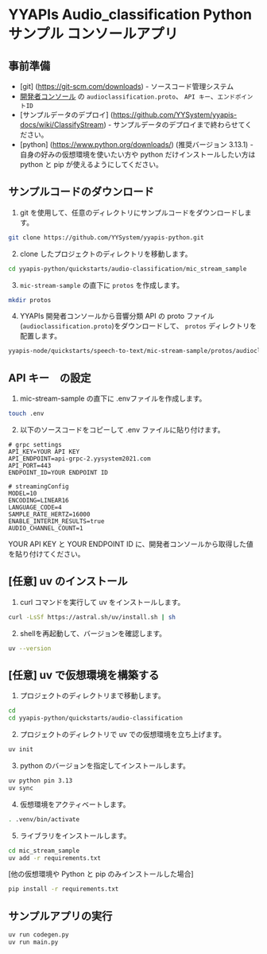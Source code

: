 # YYAPIs Audio_classification Python サンプル コンソールアプリ

## 事前準備

- [git] (https://git-scm.com/downloads) - ソースコード管理システム
- [<u>開発者コンソール</u>](https://api-web.yysystem2021.com) の `audioclassification.proto`、 `API キー`、`エンドポイントID`
- [サンプルデータのデプロイ] (https://github.com/YYSystem/yyapis-docs/wiki/ClassifyStream) - サンプルデータのデプロイまで終わらせてください。
- [python] (https://www.python.org/downloads/) (推奨バージョン 3.13.1) - 自身の好みの仮想環境を使いたい方や python だけインストールしたい方は python と pip が使えるようにしてください。

## サンプルコードのダウンロード

1. git を使用して、任意のディレクトリにサンプルコードをダウンロードします。

```bash
git clone https://github.com/YYSystem/yyapis-python.git
```

2. clone したプロジェクトのディレクトリを移動します。

```bash
cd yyapis-python/quickstarts/audio-classification/mic_stream_sample
```

3. `mic-stream-sample` の直下に `protos` を作成します。
```bash
mkdir protos
```

4. YYAPIs 開発者コンソールから音響分類 API の proto ファイル(`audioclassification.proto`)をダウンロードして、 `protos` ディレクトリを配置します。

```bash
yyapis-node/quickstarts/speech-to-text/mic-stream-sample/protos/audioclassfication.proto # ← ここに配置する
```

## API キー　の設定

1. mic-stream-sample の直下に .envファイルを作成します。

```bash
touch .env
```

2. 以下のソースコードをコピーして .env ファイルに貼り付けます。

```.env
# grpc settings
API_KEY=YOUR API KEY
API_ENDPOINT=api-grpc-2.yysystem2021.com
API_PORT=443
ENDPOINT_ID=YOUR ENDPOINT ID

# streamingConfig
MODEL=10
ENCODING=LINEAR16
LANGUAGE_CODE=4
SAMPLE_RATE_HERTZ=16000
ENABLE_INTERIM_RESULTS=true
AUDIO_CHANNEL_COUNT=1
```

YOUR API KEY と YOUR ENDPOINT ID に、開発者コンソールから取得した値を貼り付けてください。

## [任意] uv のインストール

1. curl コマンドを実行して uv をインストールします。

```bash
curl -LsSf https://astral.sh/uv/install.sh | sh
```

2. shellを再起動して、バージョンを確認します。

```bash
uv --version
```

## [任意] uv で仮想環境を構築する

1. プロジェクトのディレクトリまで移動します。

```bash
cd
cd yyapis-python/quickstarts/audio-classification
```

2. プロジェクトのディレクトリで uv での仮想環境を立ち上げます。

```bash
uv init
```

3. python のバージョンを指定してインストールします。

```bash
uv python pin 3.13
uv sync
```

4. 仮想環境をアクティベートします。

```bash
. .venv/bin/activate
```

5. ライブラリをインストールします。

```bash
cd mic_stream_sample
uv add -r requirements.txt
```

[他の仮想環境や Python と pip のみインストールした場合]
```bash
pip install -r requirements.txt
```

## サンプルアプリの実行

```bash
uv run codegen.py
uv run main.py
```